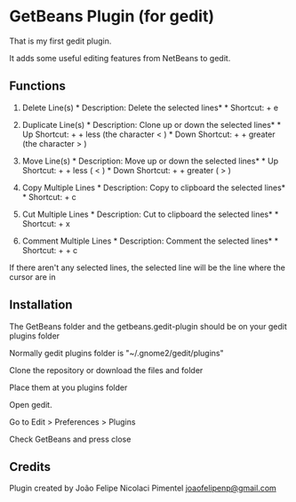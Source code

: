 # GetBeans Plugin (for gedit)

That is my first gedit plugin.

It adds some useful editing features from NetBeans to gedit.

## Functions

1. Delete Line(s)
        * Description: Delete the selected lines*
        * Shortcut: <control> + e

1. Duplicate Line(s)
        * Description: Clone up or down the selected lines*
        * Up Shortcut: <control> + <shift> + less (the character < )
        * Down Shortcut: <control> + <shift> + greater (the character > )

1. Move Line(s)
        * Description: Move up or down the selected lines*
        * Up Shortcut: <alt> + <shift> + less ( < )
        * Down Shortcut: <alt> + <shift> + greater ( > )

1. Copy Multiple Lines
        * Description: Copy to clipboard the selected lines*
        * Shortcut: <alt> + c

1. Cut Multiple Lines
        * Description: Cut to clipboard the selected lines*
        * Shortcut: <alt> + x

1. Comment Multiple Lines
        * Description: Comment the selected lines*
        * Shortcut: <control> + <shift> + c


If there aren't any selected lines, the selected line will be the line where the cursor are in

## Installation

The GetBeans folder and the getbeans.gedit-plugin should be on your gedit plugins folder

Normally gedit plugins folder is "~/.gnome2/gedit/plugins"

Clone the repository or download the files and folder

Place them at you plugins folder

Open gedit. 

Go to Edit > Preferences > Plugins

Check GetBeans and press close

## Credits

Plugin created by João Felipe Nicolaci Pimentel <joaofelipenp@gmail.com>




